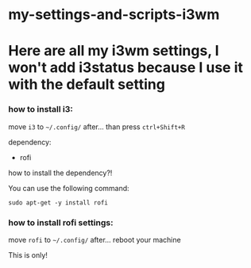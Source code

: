 # my-settings-and-scripts-i3wm

# Here are all my i3wm settings, I won't add i3status because I use it with the default setting

### how to install i3:
move `i3` to `~/.config/`
after... than press `ctrl+Shift+R`

dependency:
- rofi

how to install the dependency?! 

You can use the following command: 

`sudo apt-get -y install rofi`


### how to install rofi settings:
move `rofi` to `~/.config/`
after... reboot your machine

This is only!



